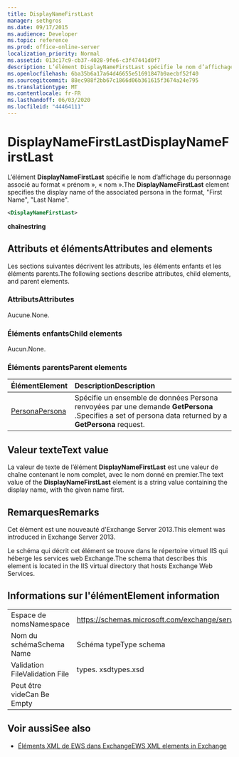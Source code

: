 ```yaml
---
title: DisplayNameFirstLast
manager: sethgros
ms.date: 09/17/2015
ms.audience: Developer
ms.topic: reference
ms.prod: office-online-server
localization_priority: Normal
ms.assetid: 013c17c9-cb37-4028-9fe6-c3f47441d0f7
description: L’élément DisplayNameFirstLast spécifie le nom d’affichage du personnage associé au format, prénom, nom.
ms.openlocfilehash: 6ba35b6a17a64d46655e51691847b9aecbf52f40
ms.sourcegitcommit: 88ec988f2bb67c1866d06b361615f3674a24e795
ms.translationtype: MT
ms.contentlocale: fr-FR
ms.lasthandoff: 06/03/2020
ms.locfileid: "44464111"
---
```

# <a name="displaynamefirstlast"></a><span data-ttu-id="b7839-103">DisplayNameFirstLast</span><span class="sxs-lookup"><span data-stu-id="b7839-103">DisplayNameFirstLast</span></span>

<span data-ttu-id="b7839-104">L’élément **DisplayNameFirstLast** spécifie le nom d’affichage du personnage associé au format « prénom », « nom ».</span><span class="sxs-lookup"><span data-stu-id="b7839-104">The **DisplayNameFirstLast** element specifies the display name of the associated persona in the format, "First Name", "Last Name".</span></span> 
  
```XML
<DisplayNameFirstLast>
```

 <span data-ttu-id="b7839-105">**chaîne**</span><span class="sxs-lookup"><span data-stu-id="b7839-105">**string**</span></span>
## <a name="attributes-and-elements"></a><span data-ttu-id="b7839-106">Attributs et éléments</span><span class="sxs-lookup"><span data-stu-id="b7839-106">Attributes and elements</span></span>

<span data-ttu-id="b7839-107">Les sections suivantes décrivent les attributs, les éléments enfants et les éléments parents.</span><span class="sxs-lookup"><span data-stu-id="b7839-107">The following sections describe attributes, child elements, and parent elements.</span></span>
  
### <a name="attributes"></a><span data-ttu-id="b7839-108">Attributs</span><span class="sxs-lookup"><span data-stu-id="b7839-108">Attributes</span></span>

<span data-ttu-id="b7839-109">Aucune.</span><span class="sxs-lookup"><span data-stu-id="b7839-109">None.</span></span>
  
### <a name="child-elements"></a><span data-ttu-id="b7839-110">Éléments enfants</span><span class="sxs-lookup"><span data-stu-id="b7839-110">Child elements</span></span>

<span data-ttu-id="b7839-111">Aucun.</span><span class="sxs-lookup"><span data-stu-id="b7839-111">None.</span></span>
  
### <a name="parent-elements"></a><span data-ttu-id="b7839-112">Éléments parents</span><span class="sxs-lookup"><span data-stu-id="b7839-112">Parent elements</span></span>

|<span data-ttu-id="b7839-113">**Élément**</span><span class="sxs-lookup"><span data-stu-id="b7839-113">**Element**</span></span>|<span data-ttu-id="b7839-114">**Description**</span><span class="sxs-lookup"><span data-stu-id="b7839-114">**Description**</span></span>|
|:-----|:-----|
|[<span data-ttu-id="b7839-115">Persona</span><span class="sxs-lookup"><span data-stu-id="b7839-115">Persona</span></span>](persona.md) <br/> |<span data-ttu-id="b7839-116">Spécifie un ensemble de données Persona renvoyées par une demande **GetPersona** .</span><span class="sxs-lookup"><span data-stu-id="b7839-116">Specifies a set of persona data returned by a **GetPersona** request.</span></span>  <br/> |
   
## <a name="text-value"></a><span data-ttu-id="b7839-117">Valeur texte</span><span class="sxs-lookup"><span data-stu-id="b7839-117">Text value</span></span>

<span data-ttu-id="b7839-118">La valeur de texte de l’élément **DisplayNameFirstLast** est une valeur de chaîne contenant le nom complet, avec le nom donné en premier.</span><span class="sxs-lookup"><span data-stu-id="b7839-118">The text value of the **DisplayNameFirstLast** element is a string value containing the display name, with the given name first.</span></span> 
  
## <a name="remarks"></a><span data-ttu-id="b7839-119">Remarques</span><span class="sxs-lookup"><span data-stu-id="b7839-119">Remarks</span></span>

<span data-ttu-id="b7839-120">Cet élément est une nouveauté d'Exchange Server 2013.</span><span class="sxs-lookup"><span data-stu-id="b7839-120">This element was introduced in Exchange Server 2013.</span></span>
  
<span data-ttu-id="b7839-121">Le schéma qui décrit cet élément se trouve dans le répertoire virtuel IIS qui héberge les services web Exchange.</span><span class="sxs-lookup"><span data-stu-id="b7839-121">The schema that describes this element is located in the IIS virtual directory that hosts Exchange Web Services.</span></span>
  
## <a name="element-information"></a><span data-ttu-id="b7839-122">Informations sur l'élément</span><span class="sxs-lookup"><span data-stu-id="b7839-122">Element information</span></span>

|||
|:-----|:-----|
|<span data-ttu-id="b7839-123">Espace de noms</span><span class="sxs-lookup"><span data-stu-id="b7839-123">Namespace</span></span>  <br/> |https://schemas.microsoft.com/exchange/services/2006/types  <br/> |
|<span data-ttu-id="b7839-124">Nom du schéma</span><span class="sxs-lookup"><span data-stu-id="b7839-124">Schema Name</span></span>  <br/> |<span data-ttu-id="b7839-125">Schéma type</span><span class="sxs-lookup"><span data-stu-id="b7839-125">Type schema</span></span>  <br/> |
|<span data-ttu-id="b7839-126">Validation File</span><span class="sxs-lookup"><span data-stu-id="b7839-126">Validation File</span></span>  <br/> |<span data-ttu-id="b7839-127">types. xsd</span><span class="sxs-lookup"><span data-stu-id="b7839-127">types.xsd</span></span>  <br/> |
|<span data-ttu-id="b7839-128">Peut être vide</span><span class="sxs-lookup"><span data-stu-id="b7839-128">Can Be Empty</span></span>  <br/> ||
   
## <a name="see-also"></a><span data-ttu-id="b7839-129">Voir aussi</span><span class="sxs-lookup"><span data-stu-id="b7839-129">See also</span></span>

- [<span data-ttu-id="b7839-130">Éléments XML de EWS dans Exchange</span><span class="sxs-lookup"><span data-stu-id="b7839-130">EWS XML elements in Exchange</span></span>](ews-xml-elements-in-exchange.md)

